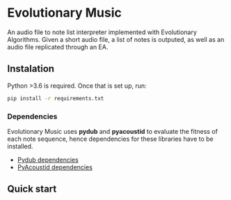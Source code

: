 # Evolutionary Music

An audio file to note list interpreter implemented with Evolutionary Algorithms. Given a short audio file, a list of notes is outputed, as well as an audio file replicated through an EA.

## Instalation

Python >3.6 is required. Once that is set up, run:

```bash
pip install -r requirements.txt
```

### Dependencies

Evolutionary Music uses **pydub** and **pyacoustid** to evaluate the fitness of each note sequence, hence dependencies for these libraries have to be installed.

- [Pydub dependencies](https://github.com/jiaaro/pydub/#dependencies)
- [PyAcoustid dependencies](https://github.com/beetbox/pyacoustid#installation)

## Quick start
